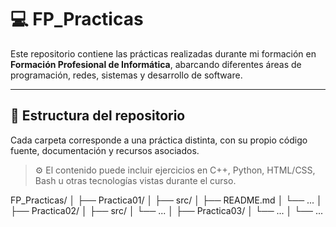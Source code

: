 # 💻 FP_Practicas

Este repositorio contiene las prácticas realizadas durante mi formación en **Formación Profesional de Informática**, abarcando diferentes áreas de programación, redes, sistemas y desarrollo de software.

---

## 📂 Estructura del repositorio

Cada carpeta corresponde a una práctica distinta, con su propio código fuente, documentación y recursos asociados.

> ⚙️ El contenido puede incluir ejercicios en C++, Python, HTML/CSS, Bash u otras tecnologías vistas durante el curso.

FP_Practicas/
│
├── Practica01/
│ ├── src/
│ ├── README.md
│ └── ...
│
├── Practica02/
│ ├── src/
│ └── ...
│
├── Practica03/
│ └── ...
│
└── ...
